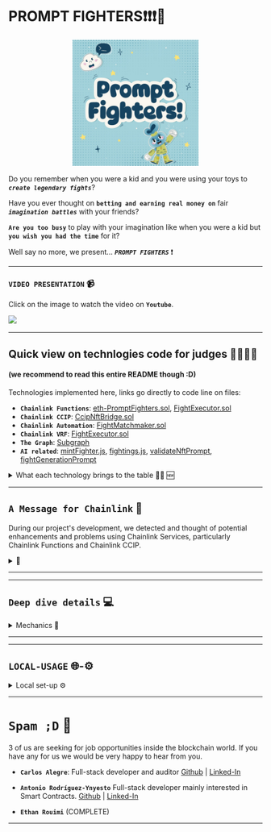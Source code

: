 # PROMPT FIGHTERS❗❗❗🤯

<p align="center">
  <img src="./repo-images/game-images/logoImage.jpg" width="250" alt="PromptFightersLogo">
</p>

Do you remember when you were a kid and you were using your toys to **_`create legendary fights`_**?

Have you ever thought on **`betting and earning real money on`** fair **_`imagination battles`_** with your friends?

**`Are you too busy`** to play with your imagination like when you were a kid but **`you wish you had the time`** for it?

Well say no more, we present... **_`PROMPT FIGHTERS`_** ❗

---

### `VIDEO PRESENTATION` 📹

Click on the image to watch the video on **`Youtube`**.

<a href="https://www.youtube.com/watch?v=NpHMpbXRhPA" target="_blank"><img src="https://img.youtube.com/vi/NpHMpbXRhPA/maxresdefault.jpg" width="400"></a>

---

## Quick view on technlogies code for judges 🧑‍⚖️👩‍⚖️

#### (we recommend to read this entire README though :D)

Technologies implemented here, links go directly to code line on files:

- **`Chainlink Functions`**: [eth-PromptFighters.sol](./src/backend/contracts/nft-contracts/eth-PromptFightersNft.sol#L194), [FightExecutor.sol](./src/backend/contracts/fight-contracts/FightExecutor.sol#L139)
- **`Chainlink CCIP`**: [CcipNftBridge.sol](./src/backend/contracts/CcipNftBridge.sol#L116)
- **`Chainlink Automation`**: [FightMatchmaker.sol](./src/backend/contracts/fight-contracts/FightMatchmaker.sol#L340)
- **`Chainlink VRF`**: [FightExecutor.sol](./src/backend/contracts/fight-contracts/FightExecutor.sol#L164)
- **`The Graph`**: [Subgraph](./src/subgraph/)
- **`AI related`**: [mintFighter.js](./src/backend/script/chainlinkFunctionsScripts/mintFigther.js#L56), [fightings.js](./src/backend/script/chainlinkFunctionsScripts/figthings.js#L43), [validateNftPrompt](./src/prompts/nft-generation.txt), [fightGenerationPrompt](./src/prompts/fight-generation.txt)

<details> <summary> What each technology brings to the table 🧑‍💻 🆕 </summary>

#### Read technical details and see architecture diagrams at [docs](./docs).

#### **_`Tech's Utility`_**

- **Chainlink VRF**: deciding fair winners
- **Chainlink CCIP**: automating process in cheaper chains. (**_Like Avalanche_**)
- **Chainlink Functions**: Calling APIs to generate NFTs and make them fight in amazing scenarios.
- **Chainlink Automation** (up-keeps): Automating the fight process for those who have no time to play but some time in the night to read the amazing fight stories before sleep.
- **OpenAI - APIs**: To generate interesting fight stories and NFT images.
- **The Graph Indexer**: for cheaper, faster matchmaking and events tracking in website.

#### Check the full-stack source code at [src](./src)

</details>

---

## `A Message for Chainlink` 💌

During our project's development, we detected and thought of potential enhancements and problems using Chainlink Services, particularly Chainlink Functions and Chainlink CCIP.

<details> <summary> 💌 </summary>

#### Key Features for Consideration:

1. Library support in Deno files, especially for hashing (notably keccak256) and asymmetric encryption (ECDSA). Additionally, the addition of a library that simplifies the retrieval of logs from previous blocks would have helped a lot in optimizing and scaling the automated matchmaking and fight system while keeping costs low.

   Practical Application:

   - In our project, implementing hashing would enable private, unique NFT prompts. Currently, NFT prompts are public, allowing duplication. Hashing prompts in Function scripts would allow on-chain storage of hashes and off-chain verification of prompt ownership by the DON, improving privacy and reducing NFT creation costs.

2. Allow for longer HTTP-API calls. AIs that generate images or a bit long outputs like stories take more than the current limit of 9s. Thus we had to mock in Funtions a response simulating an actual AI-API call. Regardless of this the code that would be used if this restriction didn't exist is added in the project.

3. A tool for simulating DONs reponses in local with forked Chainlink contracts would be very helpful for easier debugging and testing.
   We don't know if this tool already exists, but we think it would be very useful. Whether an SDK or a UI app on chainlink's website.

#### Challenges and errors encountered:

With **_`CCIP`_**:

1. Difficulty integrating CCIP with `forge`-based projects.
2. Variable clash (`i_router`) when using Functions and CCIP concurrently.
3. Non-virtual `supportsInterface()` function in `CCIPReceiver.sol`, creating inheritance conflicts in contrats that inherit different contracts using the EIP-165. (e.g., [eth-PromptFightersNFT.sol](./src/backend/contracts/nft-contracts/eth-PromptFightersNft.sol#L271)). Also `supportsInterface()` is defined as `pure` and when mixed with other `supportsInterface()`
   functions like ERC721 OpenZeppelin's implementation creates a conflict as OZ's one is `view`.

With **`Automation`**:

1. We have automation coded in our project but it is only working if upkeep is registered via UI. We don't know whats wrong with our registration code everything looks fine. It's a weird error explained in [this file on scripts directory.](./src/backend/script/AutomationIssue.md).

> 📘**Note**ℹ️: The whole team met in the **SmartCon 2023**, thanks for the great event and the chairs! 😄

</details>

---

---

## `Deep dive details` 💻

<details> <summary> Mechanics 📜 </summary>

#### Read the details of all mechanics, future scenarios, and its reason why at [whitepaper](./docs/whitepaper.md).

#### **_`Mechanics Implemented`_**

- **Personalized NFTs** : describe your NFT as you want over a template.
- **NFT creation AI filtered** : so there are no too powerful or copyright infringement prompts.
- **Fight and bet against other NFTs**.
- **Automated Fighting** : send some funds and enjoy the fight automation.

</details>

---

---

## `LOCAL-USAGE` 🌐-⚙️

<details> <summary> Local set-up ⚙️ </summary>

<br/>

1. **Clone the Repository**

```bash
git clone https://github.com/CarlosAlegreUr/ConstellationChainlinkHackathon2023.git
```

2. **Initialize foundry, forge and dependencies**

```bash
cd ./ConstellationChainlinkHackathon2023/src/backend
foundryup
forge init --force --no-commit
forge install --no-commit OpenZeppelin/openzeppelin-contracts@932fddf69a699a9a80fd2396fd1a2ab91cdda123

forge install --no-commit smartcontractkit/chainlink@cdb0c6a6089d3a69dd09a9b0a9fbdd070eaeb442

# Chainlink ccip contracts cant be installed with forge

# Use this to install CCIP contracts in "./src/backend" (you should already be here)

# Just leave everythin empty and press enter
cd lib
npm init
npm install @chainlink/contracts-ccip --save

# Change the name to node_modules_ccip
mv ./node_modules ./node_modules_ccip

# Notice ℹ️ you can remove package.jon and package-lock.json
# if you want.
```

**_The /lib directory should now look like this:_**

<img src="./repo-images/lib-example.png">

<br/>

> **Note ⚠️** Current Chainlink Functions only allows for 9s long HTTP-API calls. Our fight generation requires more than 9s thus we have mocked in the backend a node from a DON executing Chainlink Functions. Functions for NFT validation does work and is implemented interacting with the real DON.

Run the DON mock:

The DON mocker that listens for figths is a scripts
that's found inside next.js project, inside the folder `figthListener`

*First* construct the .env

```bash
cd src/prompt-figthers/figth-listener/

```


Inside this folder you will find an `example.env`

Create an `.env` with the values required

```bash
# create the env file
touch .env

# edit it with the best text editor ever
nvim .env 
```

And now we can run the script
```bash
# root of next.js project
cd ../..

# This requires node
npm run donMock

```



4. **Running the Frontend**

All the backend is ready to so now execute the front-end
locally:

```bash
# cd to the front end directory
cd src/prompt-fighters

yarn install

yarn dev
```

---

## Run Scripts locally to see how all interacts iteratively 🏗️🏛️

Run scripts' instructions in here: [scripts](./src/backend/script).

---

## Run Tests 🤖

Run tests' instructions in here: [tests](./src/backend/test).

---

</details>


---

# `Spam ;D` 📧

3 of us are seeking for job opportunities inside the blockchain world. If you have any for us we would be very happy to hear from you.

- **`Carlos Alegre`**: Full-stack developer and auditor
  [Github](https://github.com/CarlosAlegreUr) | [Linked-In](https://www.linkedin.com/in/carlos-alegre-urquiz%C3%BA-0b19701b3/)

- **`Antonio Rodríguez-Ynyesto`** Full-stack developer mainly interested in Smart Contracts.
  [Github](https://github.com/arynyestos) | [Linked-In](https://www.linkedin.com/in/antonio-maria-rodriguez-ynyesto-sanchez/)

- **`Ethan Rouimi`** (COMPLETE)
  
---
